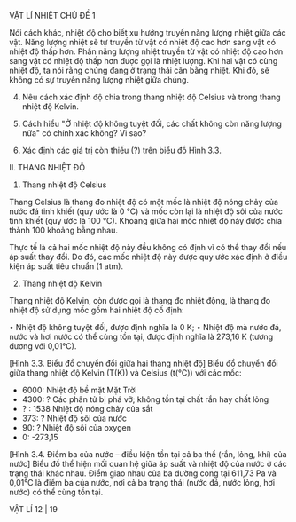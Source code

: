 VẬT LÍ NHIỆT CHỦ ĐỀ 1

Nói cách khác, nhiệt độ cho biết xu hướng truyền năng lượng nhiệt giữa các vật. Năng lượng nhiệt sẽ tự truyền từ vật có nhiệt độ cao hơn sang vật có nhiệt độ thấp hơn. Phần năng lượng nhiệt truyền từ vật có nhiệt độ cao hơn sang vật có nhiệt độ thấp hơn được gọi là nhiệt lượng. Khi hai vật có cùng nhiệt độ, ta nói rằng chúng đang ở trạng thái cân bằng nhiệt. Khi đó, sẽ không có sự truyền năng lượng nhiệt giữa chúng.

4. Nêu cách xác định độ chia trong thang nhiệt độ Celsius và trong thang nhiệt độ Kelvin.

5. Cách hiểu "Ở nhiệt độ không tuyệt đối, các chất không còn năng lượng nữa" có chính xác không? Vì sao?

2. Xác định các giá trị còn thiếu (?) trên biểu đồ Hình 3.3.

II. THANG NHIỆT ĐỘ

1. Thang nhiệt độ Celsius

Thang Celsius là thang đo nhiệt độ có một mốc là nhiệt độ nóng chảy của nước đá tinh khiết (quy ước là 0 °C) và mốc còn lại là nhiệt độ sôi của nước tinh khiết (quy ước là 100 °C). Khoảng giữa hai mốc nhiệt độ này được chia thành 100 khoảng bằng nhau.

Thực tế là cả hai mốc nhiệt độ này đều không có định vì có thể thay đổi nếu áp suất thay đổi. Do đó, các mốc nhiệt độ này được quy ước xác định ở điều kiện áp suất tiêu chuẩn (1 atm).

2. Thang nhiệt độ Kelvin

Thang nhiệt độ Kelvin, còn được gọi là thang đo nhiệt động, là thang đo nhiệt độ sử dụng mốc gồm hai nhiệt độ cố định:

• Nhiệt độ không tuyệt đối, được định nghĩa là 0 K;
• Nhiệt độ mà nước đá, nước và hơi nước có thể cùng tồn tại, được định nghĩa là 273,16 K (tương đương với 0,01°C).

[Hình 3.3. Biểu đồ chuyển đổi giữa hai thang nhiệt độ]
Biểu đồ chuyển đổi giữa thang nhiệt độ Kelvin (T(K)) và Celsius (t(°C)) với các mốc:
- 6000: Nhiệt độ bề mặt Mặt Trời
- 4300: ? Các phân tử bị phá vỡ; không tồn tại chất rắn hay chất lỏng
- ? : 1538 Nhiệt độ nóng chảy của sắt
- 373: ? Nhiệt độ sôi của nước
- 90: ? Nhiệt độ sôi của oxygen
- 0: -273,15

[Hình 3.4. Điểm ba của nước – điều kiện tồn tại cả ba thể (rắn, lỏng, khí) của nước]
Biểu đồ thể hiện mối quan hệ giữa áp suất và nhiệt độ của nước ở các trạng thái khác nhau. Điểm giao nhau của ba đường cong tại 611,73 Pa và 0,01°C là điểm ba của nước, nơi cả ba trạng thái (nước đá, nước lỏng, hơi nước) có thể cùng tồn tại.

VẬT LÍ 12 | 19